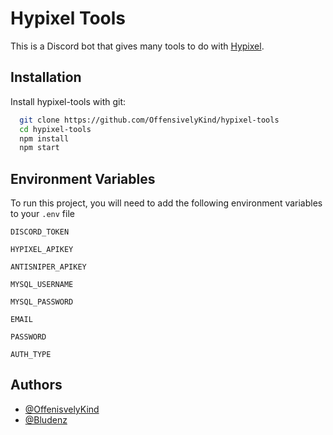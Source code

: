 
# Hypixel Tools

This is a Discord bot that gives many tools to do with [Hypixel](https://hypixel.net).


## Installation

Install hypixel-tools with git:

```bash
  git clone https://github.com/OffensivelyKind/hypixel-tools
  cd hypixel-tools
  npm install
  npm start
```
    
## Environment Variables

To run this project, you will need to add the following environment variables to your `.env` file

`DISCORD_TOKEN`

`HYPIXEL_APIKEY`

`ANTISNIPER_APIKEY`

`MYSQL_USERNAME`

`MYSQL_PASSWORD`

`EMAIL`

`PASSWORD`

`AUTH_TYPE`


## Authors

- [@OffenisvelyKind](https://www.github.com/OffensivelyKind)
- [@Bludenz](https://www.github.com/Bludenz)


